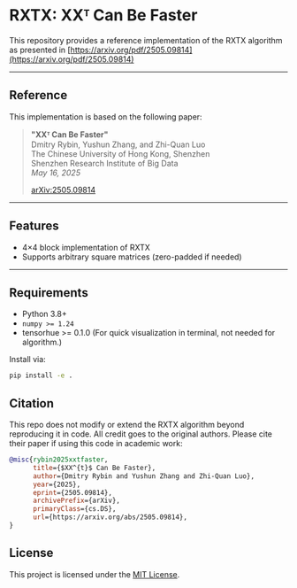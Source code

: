 # RXTX: XXᵀ Can Be Faster

This repository provides a reference implementation of the RXTX algorithm as presented in [https://arxiv.org/pdf/2505.09814](https://arxiv.org/pdf/2505.09814)

---

## Reference

This implementation is based on the following paper:

> **"XXᵀ Can Be Faster"**  
> Dmitry Rybin, Yushun Zhang, and Zhi-Quan Luo  
> The Chinese University of Hong Kong, Shenzhen  
> Shenzhen Research Institute of Big Data  
> *May 16, 2025*  
>  
> [arXiv:2505.09814](https://arxiv.org/pdf/2505.09814)


---

## Features

- 4×4 block implementation of RXTX
- Supports arbitrary square matrices (zero-padded if needed)

---

## Requirements

- Python 3.8+
- `numpy >= 1.24`
- tensorhue >= 0.1.0 (For quick visualization in terminal, not needed for algorithm.)

Install via:

```bash
pip install -e .
```

## Citation
This repo does not modify or extend the RXTX algorithm beyond reproducing it in code. All credit goes to the original authors. Please cite their paper if using this code in academic work:

```bibtex
@misc{rybin2025xxtfaster,
      title={$XX^{t}$ Can Be Faster}, 
      author={Dmitry Rybin and Yushun Zhang and Zhi-Quan Luo},
      year={2025},
      eprint={2505.09814},
      archivePrefix={arXiv},
      primaryClass={cs.DS},
      url={https://arxiv.org/abs/2505.09814}, 
}
```

## License

This project is licensed under the [MIT License](LICENSE).